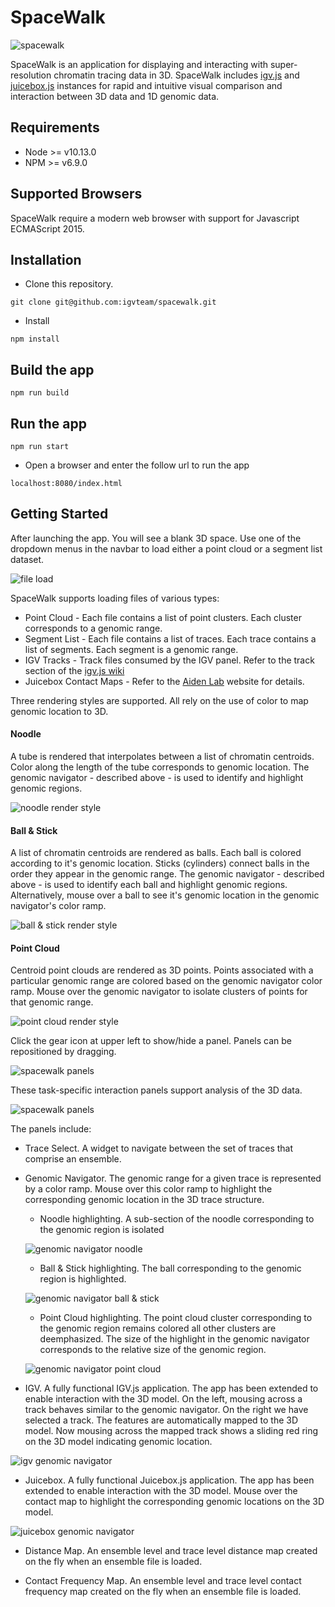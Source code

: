 # SpaceWalk

![spacewalk](readme_img/spacewalk-screenshot.png)

SpaceWalk is an application for displaying and interacting with super-resolution chromatin tracing data in 3D. 
SpaceWalk includes [igv.js](https://github.com/igvteam/igv.js) and [juicebox.js](https://github.com/igvteam/juicebox.js) 
instances for rapid and intuitive visual comparison and interaction between 3D data and 1D genomic data.

## Requirements
- Node >= v10.13.0
- NPM >= v6.9.0

## Supported Browsers

SpaceWalk require a modern web browser with support for Javascript ECMAScript 2015.

## Installation
* Clone this repository.
````
git clone git@github.com:igvteam/spacewalk.git
````
* Install
````
npm install
````
## Build the app
````
npm run build
````
## Run the app
````
npm run start
````
* Open a browser and enter the follow url to run the app
````
localhost:8080/index.html
````

## Getting Started
After launching the app. You will see a blank 3D space. Use one of the dropdown menus in the navbar to load either a point cloud or a segment list dataset.

![file load](readme_img/spacewalk-file-load.png)

SpaceWalk supports loading files of various types:
- Point Cloud - Each file contains a list of point clusters. Each cluster corresponds to a genomic range.
- Segment List - Each file contains a list of traces. Each trace contains a list of segments. Each segment is a genomic range.
- IGV Tracks - Track files consumed by the IGV panel. Refer to the track section of the [igv.js wiki](https://github.com/igvteam/igv.js/wiki/Tracks-2.0)
- Juicebox Contact Maps - Refer to the [Aiden Lab](http://www.aidenlab.org/index.html) website for details.

Three rendering styles are supported. All rely on the use of color to map genomic location to 3D.

#### Noodle

A tube is rendered that interpolates between a list of chromatin centroids. Color along the length of the tube corresponds to genomic location. 
The genomic navigator - described above - is used to identify and highlight genomic regions.

![noodle render style](readme_img/render-style-noodle.png)

#### Ball & Stick

A list of chromatin centroids are rendered as balls. Each ball is colored according to it's genomic location. Sticks (cylinders) connect balls in the order they appear in the genomic range.
The genomic navigator - described above - is used to identify each ball and highlight genomic regions. 
Alternatively, mouse over a ball to see it's genomic location in the genomic navigator's color ramp.

![ball & stick render style](readme_img/render-style-ball-stick.png)

#### Point Cloud
Centroid point clouds are rendered as 3D points. Points associated with a particular genomic range are colored based on the genomic navigator color ramp.
Mouse over the genomic navigator to isolate clusters of points for that genomic range. 

![point cloud render style](readme_img/render-style-point-cloud.png)


Click the gear icon at upper left to show/hide a panel. Panels can be repositioned by dragging. 

![spacewalk panels](readme_img/spacewalk-gear-icon-and-panel.png)
 
 These task-specific interaction panels support analysis of the 3D data. 
 
![spacewalk panels](readme_img/spacewalk-panels-screenshot.png)

The panels include:
- Trace Select. A widget to navigate between the set of traces that comprise an ensemble.

- Genomic Navigator. The genomic range for a given trace is represented by a color ramp.
Mouse over this color ramp to highlight the corresponding genomic location in the 3D trace structure.

    - Noodle highlighting. A sub-section of the noodle corresponding to the genomic region is isolated

    ![genomic navigator noodle](readme_img/spacewalk-genomic-navigator-noodle.png)

    - Ball & Stick highlighting. The ball corresponding to the genomic region is highlighted.

    ![genomic navigator ball & stick](readme_img/spacewalk-genomic-navigator-ball-stick.png)

    - Point Cloud highlighting. The point cloud cluster corresponding to the genomic region remains colored all other
    clusters are deemphasized. The size of the highlight in the genomic navigator corresponds to the relative size of
    the genomic region.

    ![genomic navigator point cloud](readme_img/spacewalk-genomic-navigator-point-cloud.png)

- IGV. A fully functional IGV.js application. The app has been extended to enable interaction with the 3D model.
On the left, mousing across a track behaves similar to the genomic navigator. On the right we have selected a track. The
features are automatically mapped to the 3D model. Now mousing across the mapped track shows a sliding red ring on the 3D
model indicating genomic location.

![igv genomic navigator](readme_img/spacewalk-igv-genomic-navigation.png)

- Juicebox. A fully functional Juicebox.js application. The app has been extended to enable interaction with the 3D model.
Mouse over the contact map to highlight the corresponding genomic locations on the 3D model.

![juicebox genomic navigator](readme_img/spacewalk-juicebox-genomic-navigation.png)

- Distance Map. An ensemble level and trace level distance map created on the fly when an ensemble file is loaded.

- Contact Frequency Map. An ensemble level and trace level contact frequency map created on the fly when an ensemble file is loaded.

